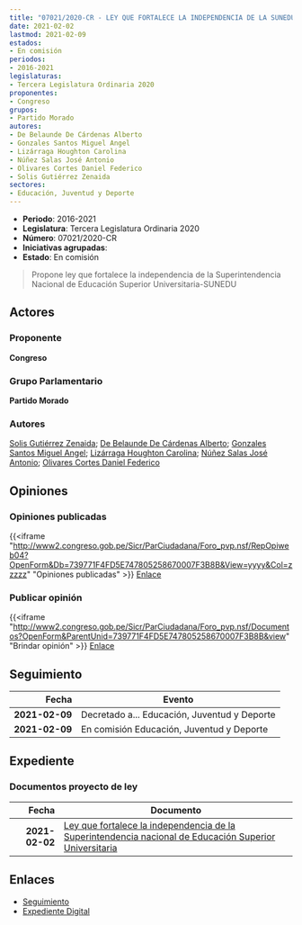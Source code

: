 ```yaml
---
title: "07021/2020-CR - LEY QUE FORTALECE LA INDEPENDENCIA DE LA SUNEDU"
date: 2021-02-02
lastmod: 2021-02-09
estados:
- En comisión
periodos:
- 2016-2021
legislaturas:
- Tercera Legislatura Ordinaria 2020
proponentes:
- Congreso
grupos:
- Partido Morado
autores:
- De Belaunde De Cárdenas Alberto
- Gonzales Santos Miguel Angel
- Lizárraga Houghton Carolina
- Núñez Salas José Antonio
- Olivares Cortes Daniel Federico
- Solis Gutiérrez Zenaida
sectores:
- Educación, Juventud y Deporte
---
```

- **Periodo**: 2016-2021
- **Legislatura**: Tercera Legislatura Ordinaria 2020
- **Número**: 07021/2020-CR
- **Iniciativas agrupadas**: 
- **Estado**: En comisión

> Propone ley que fortalece la independencia de la Superintendencia Nacional de Educación Superior Universitaria-SUNEDU


## Actores

### Proponente

**Congreso**

### Grupo Parlamentario

**Partido Morado**

### Autores

[Solis Gutiérrez Zenaida](mailto:mailto:zsolis@congreso.gob.pe); [De Belaunde De Cárdenas Alberto](mailto:mailto:adebelaunde@congreso.gob.pe); [Gonzales Santos Miguel Angel](mailto:mailto:mgonzaless@congreso.gob.pe); [Lizárraga Houghton Carolina](mailto:mailto:clizarraga@congreso.gob.pe); [Núñez Salas José Antonio](mailto:mailto:jnunezs@congreso.gob.pe); [Olivares Cortes Daniel Federico](mailto:mailto:dolivares@congreso.gob.pe)

## Opiniones

### Opiniones publicadas

{{<iframe "http://www2.congreso.gob.pe/Sicr/ParCiudadana/Foro_pvp.nsf/RepOpiweb04?OpenForm&Db=739771F4FD5E747805258670007F3B8B&View=yyyy&Col=zzzzz" "Opiniones publicadas" >}}
[Enlace](http://www2.congreso.gob.pe/Sicr/ParCiudadana/Foro_pvp.nsf/RepOpiweb04?OpenForm&Db=739771F4FD5E747805258670007F3B8B&View=yyyy&Col=zzzzz)

### Publicar opinión

{{<iframe "http://www2.congreso.gob.pe/Sicr/ParCiudadana/Foro_pvp.nsf/Documentos?OpenForm&ParentUnid=739771F4FD5E747805258670007F3B8B&view" "Brindar opinión" >}}
[Enlace](http://www2.congreso.gob.pe/Sicr/ParCiudadana/Foro_pvp.nsf/Documentos?OpenForm&ParentUnid=739771F4FD5E747805258670007F3B8B&view)


## Seguimiento

| Fecha | Evento |
|------:|--------|
| **2021-02-09** | Decretado a... Educación, Juventud y Deporte |
| **2021-02-09** | En comisión Educación, Juventud y Deporte |

## Expediente

### Documentos proyecto de ley

| Fecha | Documento |
|------:|-----------|
| **2021-02-02** | [Ley que fortalece la independencia de la Superintendencia nacional de Educación Superior Universitaria](https://leyes.congreso.gob.pe/Documentos/2016_2021/Proyectos_de_Ley_y_de_Resoluciones_Legislativas/PL07021-20210202.pdf) |

## Enlaces

- [Seguimiento](http://www2.congreso.gob.pe/Sicr/TraDocEstProc/CLProLey2016.nsf/f7fff46988ca05b1052578e100829cc7/1b4f558d672aeaf80525867100760ee4?OpenDocument)
- [Expediente Digital](http://www2.congreso.gob.pe/Sicr/TraDocEstProc/Expvirt_2011.nsf/visbusqptramdoc1621/07021?opendocument)

